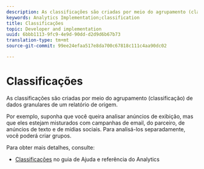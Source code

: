 ```yaml
---
description: As classificações são criadas por meio do agrupamento (classificação) de dados granulares de um relatório de origem.
keywords: Analytics Implementation;classification
title: Classificações
topic: Developer and implementation
uuid: 6bbb1113-9fc9-4e9d-90dd-d2d9d6b67b73
translation-type: tm+mt
source-git-commit: 99ee24efaa517e8da700c67818c111c4aa90dc02

---
```



# Classificações

As classificações são criadas por meio do agrupamento (classificação) de dados granulares de um relatório de origem.

Por exemplo, suponha que você queira analisar anúncios de exibição, mas que eles estejam misturados com campanhas de email, do parceiro, de anúncios de texto e de mídias sociais. Para analisá-los separadamente, você poderá criar grupos.

Para obter mais detalhes, consulte:

* [Classificações](https://marketing.adobe.com/resources/help/en_US/reference/classifications.html) no guia de Ajuda e referência do Analytics

